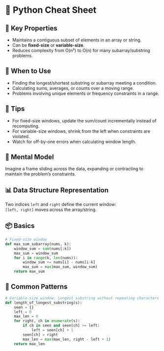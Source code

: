 # 📝 Python Cheat Sheet

## 📌 Key Properties

- Maintains a contiguous subset of elements in an array or string.
- Can be **fixed-size** or **variable-size**.
- Reduces complexity from O(n²) to O(n) for many subarray/substring problems.

## 🧠 When to Use

- Finding the longest/shortest substring or subarray meeting a condition.
- Calculating sums, averages, or counts over a moving range.
- Problems involving unique elements or frequency constraints in a range.

## 🧠 Tips

- For fixed-size windows, update the sum/count incrementally instead of recomputing.
- For variable-size windows, shrink from the left when constraints are violated.
- Watch for off-by-one errors when calculating window length.

## 🧩 Mental Model

Imagine a frame sliding across the data, expanding or contracting to maintain the problem’s constraints.

## 📊 Data Structure Representation

Two indices `left` and `right` define the current window:  
`[left, right]` moves across the array/string.

## 📦 Basics

```python
# Fixed-size window
def max_sum_subarray(nums, k):
    window_sum = sum(nums[:k])
    max_sum = window_sum
    for i in range(k, len(nums)):
        window_sum += nums[i] - nums[i-k]
        max_sum = max(max_sum, window_sum)
    return max_sum
```

## 🎯 Common Patterns

```python
# Variable-size window: Longest substring without repeating characters
def length_of_longest_substring(s):
    seen = {}
    left = 0
    max_len = 0
    for right, ch in enumerate(s):
        if ch in seen and seen[ch] >= left:
            left = seen[ch] + 1
        seen[ch] = right
        max_len = max(max_len, right - left + 1)
    return max_len
```
